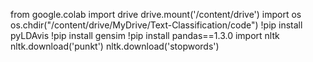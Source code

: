 from google.colab import drive
drive.mount('/content/drive')
import os
os.chdir("/content/drive/MyDrive/Text-Classification/code")
!pip install pyLDAvis
!pip install gensim
!pip install pandas==1.3.0
import nltk
nltk.download('punkt')
nltk.download('stopwords')